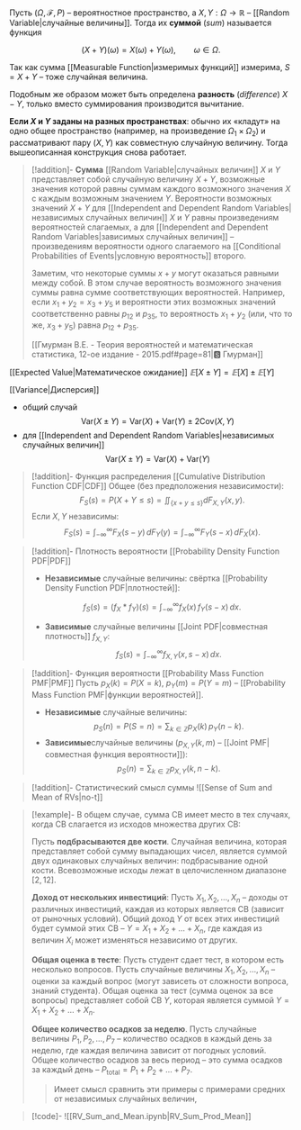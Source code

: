 

Пусть $(\Omega,\mathcal{F},P)$ – вероятностное пространство, а $X,Y:\Omega\to\mathbb{R}$ – [[Random Variable|случайные величины]]. Тогда их **суммой** (*sum*) называется функция

$$
(X+Y)(\omega)=X(\omega)+Y(\omega),\qquad \omega\in\Omega.
$$

Так как сумма [[Measurable Function|измеримых функций]] измерима, $S=X+Y$ – тоже случайная величина.

Подобным же образом может быть определена **разность** (*difference*) $X-Y$, только вместо суммирования производится вычитание.

**Если $X$ и $Y$ заданы на разных пространствах**: обычно их «кладут» на одно общее пространство (например, на произведение $\Omega_1\times\Omega_2$) и рассматривают пару $(X,Y)$ как совместную случайную величину. Тогда вышеописанная конструкция снова работает.

>[!addition]-
> **Сумма** [[Random Variable|случайных величин]] $X$ и $Y$ представляет собой случайную величину $X+Y$, возможные значения которой равны суммам каждого возможного значения $X$ с каждым возможным значением $Y$. Вероятности возможных значений $X+Y$ для [[Independent and Dependent Random Variables|независимых случайных величин]] $X$ и $Y$ равны произведениям вероятностей слагаемых, а для [[Independent and Dependent Random Variables|зависимых случайных величин]] – произведениям вероятности одного слагаемого на [[Conditional Probabilities of Events|условную вероятность]] второго. 
> 
> Заметим, что некоторые суммы $x + y$ могут оказаться равными между собой. В этом случае вероятность возможного значения суммы равна сумме соответствующих вероятностей. Например, если $x_1 + y_2 = x_3 + y_5$ и вероятности этих возможных значений соответственно равны $p_{12}$ и $p_{35}$, то вероятность $x_1 + y_2$ (или, что то же, $x_3 + y_5$) равна  $p_{12} + p_{35}$.
> 
> [[Гмурман В.Е. - Теория вероятностей и математическая статистика, 12-ое издание - 2015.pdf#page=81|🆂 Гмурман]]

[[Expected Value|Математическое ожидание]] $𝔼[X \pm Y] = 𝔼[X] \pm 𝔼[Y]$

[[Variance|Дисперсия]]
- общий случай
$$
\mathrm{Var}(X \pm Y) = \mathrm{Var}(X) + \mathrm{Var}(Y) \pm 2\mathrm{Cov}(X,Y)
$$
- для [[Independent and Dependent Random Variables|независимых случайных величин]]
$$
\mathrm{Var}(X \pm Y) = \mathrm{Var}(X) + \mathrm{Var}(Y)
$$

>[!addition]- Функция распределения [[Cumulative Distribution Function CDF|CDF]]
> Общее (без предположения независимости):
> $$
> F_S(s)=P(X+Y\le s)=\iint_{\{x+y\le s\}} dF_{X,Y}(x,y).
> $$
> Если $X,Y$ независимы:
> $$
> F_S(s)=\int_{-\infty}^{\infty} F_X(s-y)\, dF_Y(y)
>       =\int_{-\infty}^{\infty} F_Y(s-x)\, dF_X(x).
> $$

>[!addition]- Плотность вероятности [[Probability Density Function PDF|PDF]] 
> * **Независимые** случайные величины: свёртка [[Probability Density Function PDF|плотностей]]:
> 
> $$
> f_S(s) = (f_X * f_Y)(s)=\int_{-\infty}^{\infty} f_X(x)\,f_Y(s-x)\,dx.
> $$
> 
> * **Зависимые** случайные величины [[Joint PDF|совместная плотность]] $f_{X,Y}$:
> $$
> f_S(s)=\int_{-\infty}^{\infty} f_{X,Y}(x,\,s-x)\,dx.
> $$

>[!addition]- Функция вероятности [[Probability Mass Function PMF|PMF]]
> Пусть $p_X(k)=P(X=k)$, $p_Y(m)=P(Y=m)$ – [[Probability Mass Function PMF|функции вероятностей]].
> 
> * **Независимые** случайные величины:
> $$
> p_S(n)=P(S=n)=\sum_{k\in\mathbb{Z}} p_X(k)\,p_Y(n-k).
> $$
> * **Зависимые**случайные величины ($p_{X,Y}(k,m)$ – [[Joint PMF|совместная функция вероятности]]):
> $$
> p_S(n)=\sum_{k\in\mathbb{Z}} p_{X,Y}(k,\,n-k).
> $$

>[!addition]- Статистический смысл суммы
>![[Sense of Sum and Mean of RVs|no-t]]

>[!example]-
>В общем случае, сумма СВ имеет место в тех случаях, когда СВ слагается из исходов множества других СВ:
>
>Пусть **подбрасываются две кости**. Случайная величина, которая представляет собой сумму выпадающих чисел, является суммой двух одинаковых случайных величин: подбрасывание одной кости. Всевозможные исходы лежат в целочисленном диапазоне $[2, 12]$.  
>
>**Доход от нескольких инвестиций**: Пусть $X_1, X_2, \dots, X_n$ – доходы от различных инвестиций, каждая из которых является СВ (зависит от рыночных условий). Общий доход $Y$ от всех этих инвестиций будет суммой этих СВ – $Y = X_1 + X_2 + \dots + X_n$, где каждая из величин $X_i$ может изменяться независимо от других.
>
>**Общая оценка в тесте**: Пусть студент сдает тест, в котором есть несколько вопросов. Пусть случайные величины $X_1, X_2, \dots, X_n$ – оценки за каждый вопрос (могут зависеть от сложности вопроса, знаний студента). Общая оценка за тест (сумма оценок за все вопросы) представляет собой СВ $Y$, которая является суммой $Y = X_1 + X_2 + \dots + X_n$.
>
>**Общее количество осадков за неделю**. Пусть случайные величины $P_1, P_2, \dots, P_7$ – количество осадков в каждый день за неделю, где каждая величина зависит от погодных условий. Общее количество осадков за весь период – это сумма осадков за каждый день – $P_{\text{total}} = P_1 + P_2 + \dots + P_7$.
>
>>Имеет смысл сравнить эти примеры с примерами средних от независимых случайных величин, 

>[!code]-
>![[RV_Sum_and_Mean.ipynb|RV_Sum_Prod_Mean]]

